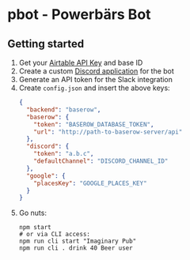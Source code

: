 # pbot - Powerbärs Bot

## Getting started

1. Get your [Airtable API Key](https://airtable.com/account) and base ID
2. Create a custom [Discord application](https://discord.com/developers/applications) for the bot
3. Generate an API token for the Slack integration
4. Create `config.json` and insert the above keys:
   ```json
   {
     "backend": "baserow",
     "baserow": {
       "token": "BASEROW_DATABASE_TOKEN",
       "url": "http://path-to-baserow-server/api"
     },
     "discord": {
       "token": "a.b.c",
       "defaultChannel": "DISCORD_CHANNEL_ID"
     },
     "google": {
       "placesKey": "GOOGLE_PLACES_KEY"
     }
   }
   ```
5. Go nuts:
   ```
   npm start
   # or via CLI access:
   npm run cli start "Imaginary Pub"
   npm run cli . drink 40 Beer user
   ```
